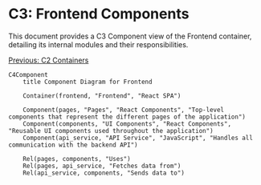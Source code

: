 # C3: Frontend Components

This document provides a C3 Component view of the Frontend container, detailing its internal modules and their responsibilities.

[Previous: C2 Containers](./c2-containers.md)

```mermaid
C4Component
    title Component Diagram for Frontend

    Container(frontend, "Frontend", "React SPA")

    Component(pages, "Pages", "React Components", "Top-level components that represent the different pages of the application")
    Component(components, "UI Components", "React Components", "Reusable UI components used throughout the application")
    Component(api_service, "API Service", "JavaScript", "Handles all communication with the backend API")

    Rel(pages, components, "Uses")
    Rel(pages, api_service, "Fetches data from")
    Rel(api_service, components, "Sends data to")
```
